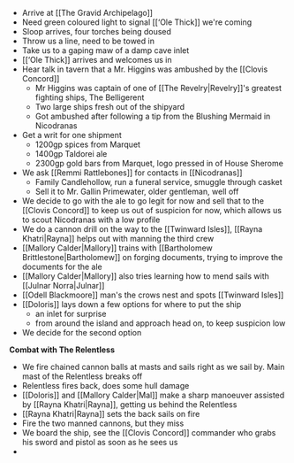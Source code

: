 - Arrive at [[The Gravid Archipelago]]
- Need green coloured light to signal [[‘Ole Thick]] we're coming
- Sloop arrives, four torches being doused
- Throw us a line, need to be towed in
- Take us to a gaping maw of a damp cave inlet
- [[‘Ole Thick]] arrives and welcomes us in
- Hear talk in tavern that a Mr. Higgins was ambushed by the [[Clovis Concord]]
	- Mr Higgins was captain of one of [[The Revelry|Revelry]]'s greatest fighting ships, The Belligerent
	- Two large ships fresh out of the shipyard
	- Got ambushed after following a tip from the Blushing Mermaid in Nicodranas
- Get a writ for one shipment
	- 1200gp spices from Marquet
	- 1400gp Taldorei ale
	- 2300gp gold bars from Marquet, logo pressed in of House Sherome
- We ask [[Remmi Rattlebones]] for contacts in [[Nicodranas]]
	- Family Candlehollow, run a funeral service, smuggle through casket
	- Sell it to Mr. Gallin Primewater, older gentleman, well off
- We decide to go with the ale to go legit for now and sell that to the [[Clovis Concord]] to keep us out of suspicion for now, which allows us to scout Nicodranas with a low profile
- We do a cannon drill on the way to the [[Twinward Isles]], [[Rayna Khatri|Rayna]] helps out with manning the third crew
- [[Mallory Calder|Mallory]] trains with [[Bartholomew Brittlestone|Bartholomew]] on forging documents, trying to improve the documents for the ale
- [[Mallory Calder|Mallory]] also tries learning how to mend sails with [[Julnar Norra|Julnar]]
- [[Odell Blackmoore]] man's the crows nest and spots [[Twinward Isles]]
- [[Doloris]] lays down a few options for where to put the ship
	- an inlet for surprise
	- from around the island and approach head on, to keep suspicion low
- We decide for the second option

**Combat with The Relentless**
- We fire chained cannon balls at masts and sails right as we sail by. Main mast of the Relentless breaks off
- Relentless fires back, does some hull damage
- [[Doloris]] and [[Mallory Calder|Mal]] make a sharp manoeuver assisted by [[Rayna Khatri|Rayna]], getting us behind the Relentless
- [[Rayna Khatri|Rayna]] sets the back sails on fire
- Fire the two manned cannons, but they miss
- We board the ship, see the [[Clovis Concord]] commander who grabs his sword and pistol as soon as he sees us
- 